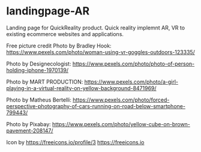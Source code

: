 # landingpage-AR
Landing page for QuickReality product.
Quick reality implemnt AR, VR to existing ecommerce websites and applications. 

Free picture credit
Photo by Bradley Hook: https://www.pexels.com/photo/woman-using-vr-goggles-outdoors-123335/

Photo by Designecologist: https://www.pexels.com/photo/photo-of-person-holding-iphone-1970139/

Photo by MART PRODUCTION: https://www.pexels.com/photo/a-girl-playing-in-a-virtual-reality-on-yellow-background-8471969/

Photo by Matheus Bertelli: https://www.pexels.com/photo/forced-perspective-photography-of-cars-running-on-road-below-smartphone-799443/

Photo by Pixabay: https://www.pexels.com/photo/yellow-cube-on-brown-pavement-208147/

Icon by  https://freeicons.io/profile/3  https://freeicons.io
                                
